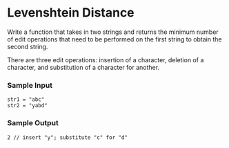 # Levenshtein Distance

Write a function that takes in two strings and returns the minimum number of 
edit operations that need to be performed on the first string to obtain the second string.

There are three edit operations: 
insertion of a character, deletion of a character, and substitution of a character for another.

### Sample Input
```
str1 = "abc"
str2 = "yabd"
```


### Sample Output
```
2 // insert "y"; substitute "c" for "d"
```
